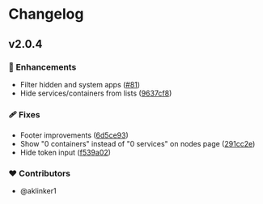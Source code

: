 # Changelog

## v2.0.4

### 🚀 Enhancements

- Filter hidden and system apps ([#81](https://github.com/aklinker1/miasma/pull/81))
- Hide services/containers from lists ([9637cf8](https://github.com/aklinker1/miasma/commit/9637cf8))

### 🩹 Fixes

- Footer improvements ([6d5ce93](https://github.com/aklinker1/miasma/commit/6d5ce93))
- Show "0 containers" instead of "0 services" on nodes page ([291cc2e](https://github.com/aklinker1/miasma/commit/291cc2e))
- Hide token input ([f539a02](https://github.com/aklinker1/miasma/commit/f539a02))

### ❤️ Contributors

- @aklinker1
